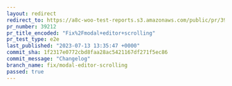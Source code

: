 ```yaml
---
layout: redirect
redirect_to: https://a8c-woo-test-reports.s3.amazonaws.com/public/pr/39212/e2e/index.html
pr_number: 39212
pr_title_encoded: "Fix%2Fmodal+editor+scrolling"
pr_test_type: e2e
last_published: "2023-07-13 13:35:47 +0000"
commit_sha: 1f2317e0772cbd8faa28ac5421167df271f5ec86
commit_message: "Changelog"
branch_name: fix/modal-editor-scrolling
passed: true
---
```

